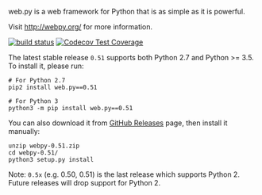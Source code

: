 web.py is a web framework for Python that is as simple as it is powerful.

Visit http://webpy.org/ for more information.

[![build status](https://secure.travis-ci.org/webpy/webpy.png?branch=master)](https://travis-ci.org/webpy/webpy)
[![Codecov Test Coverage](https://codecov.io/gh/webpy/webpy/branch/master/graphs/badge.svg?style=flat)](https://codecov.io/gh/webpy/webpy)

The latest stable release `0.51` supports both Python 2.7 and Python >= 3.5.
To install it, please run:

```
# For Python 2.7
pip2 install web.py==0.51

# For Python 3
python3 -m pip install web.py==0.51
```

You can also download it from [GitHub Releases](https://github.com/webpy/webpy/releases)
page, then install it manually:

```
unzip webpy-0.51.zip
cd webpy-0.51/
python3 setup.py install
```

Note: `0.5x` (e.g. 0.50, 0.51) is the last release which supports Python 2.
Future releases will drop support for Python 2.
